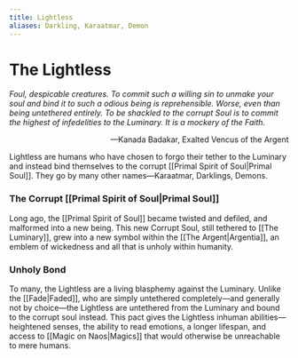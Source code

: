 ```yaml
---
title: Lightless
aliases: Darkling, Karaatmar, Demon
---
```

# The Lightless

*Foul, despicable creatures. To commit such a willing sin to unmake your soul and bind it to such a odious being is reprehensible. Worse, even than being untethered entirely. To be shackled to the corrupt Soul is to commit the highest of infedelities to the Luminary. It is a mockery of the Faith.*

<div style="text-align: right">—Kanada Badakar, Exalted Vencus of the Argent</div>

Lightless are humans who have chosen to forgo their tether to the Luminary and instead bind themselves to the corrupt [[Primal Spirit of Soul|Primal Soul]]. They go by many other names—Karaatmar, Darklings, Demons.

### The Corrupt [[Primal Spirit of Soul|Primal Soul]]
Long ago, the [[Primal Spirit of Soul]] became twisted and defiled, and malformed into a new being. This new Corrupt Soul, still tethered to  [[The Luminary]], grew into a new symbol within the [[The Argent|Argentia]], an emblem of wickedness and all that is unholy within humanity.
  
### Unholy Bond
To many, the Lightless are a living blasphemy against the Luminary. Unlike the [[Fade|Faded]], who are simply untethered completely—and generally not by choice—the Lightless are untethered from the Luminary and bound to the corrupt soul instead. This pact gives the Lightless inhuman abilities—heightened senses, the ability to read emotions, a longer lifespan, and access to [[Magic on Naos|Magics]] that would otherwise be unreachable to mere humans.